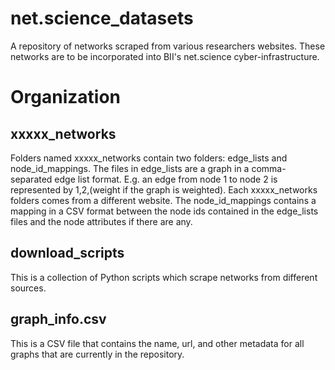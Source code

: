 # net.science_datasets
A repository of networks scraped from various researchers websites. These networks are to be incorporated into BII's net.science
cyber-infrastructure. 
# Organization 
## xxxxx_networks
Folders named xxxxx_networks contain two folders: edge_lists and node_id_mappings. The files in edge_lists are a graph in a
comma-separated edge list format. E.g. an edge from node 1 to node 2 is represented by 1,2,(weight if the graph is weighted). 
Each xxxxx_networks folders comes from a different website. The node_id_mappings contains a mapping in a CSV format between the node ids
contained in the edge_lists files and the node attributes if there are any.
## download_scripts
This is a collection of Python scripts which scrape networks from different sources.
## graph_info.csv
This is a CSV file that contains the name, url, and other metadata for all graphs that are currently in the 
repository.
